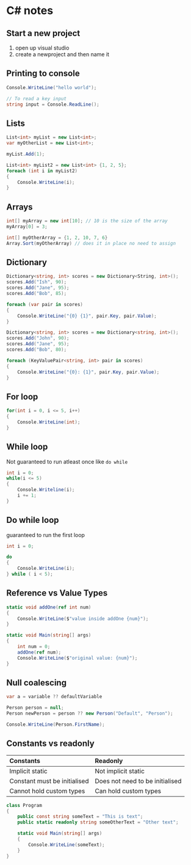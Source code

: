 # C# notes

## Start a new project

1. open up visual studio
2. create a newproject and then name it


##  Printing to console
```C#
Console.WriteLine("hello world");
```

```C#
// To read a key input
string input = Console.ReadLine();
```

## Lists
```C#
List<int> myList = new List<int>;
var myOtherList = new List<int>;

myList.Add(1);
```

```C#
List<int> myList2 = new List<int> {1, 2, 5};
foreach (int i in myList2)
{
	Console.WriteLine(i);
}
```

## Arrays
```C#
int[] myArray = new int[10]; // 10 is the size of the array
myArray[0] = 3;

int[] myOtherArray = {1, 2, 10, 7, 6}
Array.Sort(myOtherArray) // does it in place no need to assign
```

## Dictionary

```C#
Dictionary<string, int> scores = new Dictionary<String, int>();
scores.Add("Ish", 90);
scores.Add("Jane", 95);
scores.Add("Bob", 85);

foreach (var pair in scores)
{
	Console.WriteLine("{0} {1}", pair.Key, pair.Value);
}

```

```C#
Dictionary<string, int> scores = new Dictionary<string, int>();
scores.Add("John", 90);
scores.Add("Jane", 95);
scores.Add("Bob", 80);

foreach (KeyValuePair<string, int> pair in scores)
{
    Console.WriteLine("{0}: {1}", pair.Key, pair.Value);
}
```
## For loop

```C#
for(int i = 0, i <= 5, i++)
{
	Console.WriteLine(int);
}
```

## While loop

Not guaranteed to run atleast once like `do while`

```C#
int i = 0;
while(i <= 5)
{
	Console.Writeline(i);
	i += 1;
}
```

## Do while loop

guaranteed to run the first loop

```C#
int i = 0;

do
{
	Console.WriteLine(i);
} while ( i < 5);

```

## Reference vs Value Types

```C#
static void addOne(ref int num)
{
	Console.WriteLine($"value inside addOne {num}");
}

static void Main(string[] args)
{
	int num = 0;
	addOne(ref num);
	Console.WriteLine($"original value: {num}");
}
```

## Null coalescing

```C#
var a = variable ?? defaultVariable
```

```C#
Person person = null;
Person newPerson = person ?? new Person("Default", "Person");

Console.WriteLine(Person.FirstName);
```

## Constants vs readonly

| Constants      | Readonly    |
| :------------- | :---------- |
| Implicit static| Not implicit static |
| Constant must be initialised | Does not need to be initialised |
| Cannot hold custom types | Can hold custom types |

```C#
class Program
{
	public const string someText = "This is text";
	public static readonly string someOtherText = "Other text";

	static void Main(string[] args)
	{
		Console.WriteLine(someText);
	}
}
```

